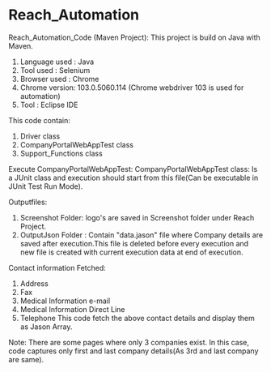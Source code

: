 # Reach_Automation
Reach_Automation_Code (Maven Project): This project is build on Java with Maven.

1. Language used : Java
2. Tool used : Selenium
3. Browser used : Chrome
4. Chrome version: 103.0.5060.114 (Chrome webdriver 103 is used for automation)
5. Tool : Eclipse IDE

This code contain:
1. Driver class 
2. CompanyPortalWebAppTest class
3. Support_Functions class

Execute CompanyPortalWebAppTest:
CompanyPortalWebAppTest class: Is a JUnit class and execution should start from this file(Can be executable in JUnit Test Run Mode).

Outputfiles:
1. Screenshot Folder: logo's are saved in Screenshot folder under Reach Project.
2. OutputJson Folder : Contain "data.jason" file where Company details are saved after execution.This file is deleted before every execution and new file is created with current execution data at end of execution.

Contact information Fetched:
1. Address
2. Fax
3. Medical Information e-mail
4. Medical Information Direct Line
5. Telephone
 This code fetch the above contact details and  display them as Jason Array.
 
 
 Note:
 There are some pages where only 3 companies exist. In this case, code captures only first and last company details(As 3rd and last company are same).
 


